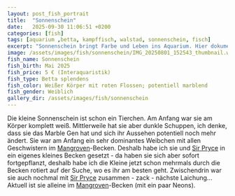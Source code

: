 ```yaml
---
layout: post_fish_portrait
title:  "Sonnenschein"
date:   2025-09-30 11:06:51 +0200
categories: [fish]
tags: [aquarium ,betta, kampffisch, walstad, sonnenschein, fisch]
excerpt: "Sonnenschein bringt Farbe und Leben ins Aquarium. Hier dokumentiere ich ihre Entwicklung."
image: /assets/images/fish/sonnenschein/IMG_20250801_152543_thumbnail.webp
fish_name: Sonnenschein
fish_birth: Mai 2025
fish_price: 5 € (Interaquaristik)
fish_type: Betta splendens
fish_color: Weißer Körper mit roten Flossen; potentiell marblend
fish_gender: Weiblich
gallery_dir: /assets/images/fish/sonnenschein
---
```



Die kleine Sonnenschein ist schon ein Tierchen. Am Anfang war sie am Körper komplett weiß. Mittlerweile hat sie aber dunkle Schuppen, ich denke, dass sie das Marble Gen hat und sich ihr Aussehen potentiell noch mehr ändert.
Sie war am Anfang ein sehr dominantes Weibchen mit allen Geschwistern im [Mangroven](/tank/2025/09/30/tank_mangrove)-Becken. Deshalb habe ich sie und [Sir Pryce](/fish/2025/09/30/fish_sir_pryce) in ein eigenes kleines Becken gesetzt - da haben sie sich aber sofort fortgepflanzt, deshalb habe ich die Kleine jetzt schon mehrmals durch die Becken rotiert auf der Suche, wo es ihr am besten geht.
Zwischendrin war sie auch nochmal mit [Sir Pryce](/fish/2025/09/30/fish_sir_pryce) zusammen - zack - nächste Laichung...
Aktuell ist sie alleine im [Mangroven](/tank/2025/09/30/tank_mangrove)-Becken (mit ein paar Neons).
